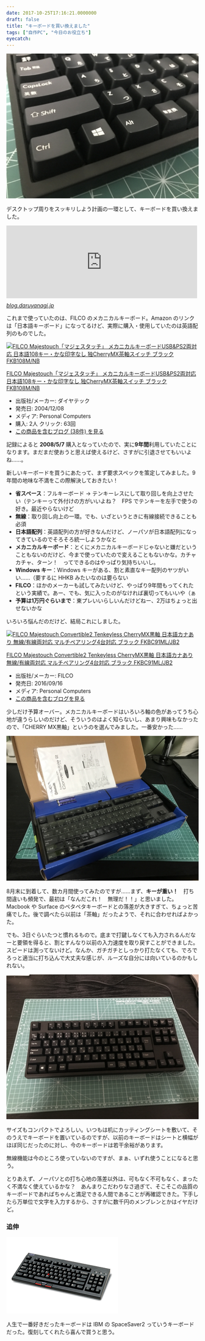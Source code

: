 ```yaml
---
date: 2017-10-25T17:16:21.0000000
draft: false
title: "キーボードを買い換えました"
tags: ["自作PC", "今日のお役立ち"]
eyecatch: 
---
```

<p><span itemscope itemtype="http://schema.org/Photograph"><img src="20170827223314.jpg" alt="f:id:daruyanagi:20170827223314j:plain" title="f:id:daruyanagi:20170827223314j:plain" class="hatena-fotolife" itemprop="image"></span></p><p>デスクトップ周りをスッキリしよう計画の一環として、キーボードを買い換えました。</p><p><iframe src="https://hatenablog-parts.com/embed?url=http%3A%2F%2Fblog.daruyanagi.jp%2Fentry%2F2017%2F10%2F01%2F090000" title="お仕事部屋の改造計画を進めている - だるろぐ" class="embed-card embed-blogcard" scrolling="no" frameborder="0" style="display: block; width: 100%; height: 190px; max-width: 500px; margin: 10px 0px;"></iframe><cite class="hatena-citation"><a href="http://blog.daruyanagi.jp/entry/2017/10/01/090000">blog.daruyanagi.jp</a></cite></p><p>これまで使っていたのは、FILCO のメカニカルキーボード。Amazon のリンクは「日本語キーボード」になってるけど、実際に購入・使用していたのは英語配列のものでした。</p><p><div class="hatena-asin-detail"><a href="http://www.amazon.co.jp/exec/obidos/ASIN/B0007TXT4S/bestylesnet-22/"><img src="https://images-fe.ssl-images-amazon.com/images/I/41RKNZENJWL._SL160_.jpg" class="hatena-asin-detail-image" alt="FILCO Majestouch「マジェスタッチ」 メカニカルキーボードUSB&PS2両対応 日本語108キー・かな印字なし 独CherryMX茶軸スイッチ ブラック FKB108M/NB" title="FILCO Majestouch「マジェスタッチ」 メカニカルキーボードUSB&PS2両対応 日本語108キー・かな印字なし 独CherryMX茶軸スイッチ ブラック FKB108M/NB"></a><div class="hatena-asin-detail-info"><p class="hatena-asin-detail-title"><a href="http://www.amazon.co.jp/exec/obidos/ASIN/B0007TXT4S/bestylesnet-22/">FILCO Majestouch「マジェスタッチ」 メカニカルキーボードUSB&PS2両対応 日本語108キー・かな印字なし 独CherryMX茶軸スイッチ ブラック FKB108M/NB</a></p><ul><li><span class="hatena-asin-detail-label">出版社/メーカー:</span> ダイヤテック</li><li><span class="hatena-asin-detail-label">発売日:</span> 2004/12/08</li><li><span class="hatena-asin-detail-label">メディア:</span> Personal Computers</li><li><span class="hatena-asin-detail-label">購入</span>: 2人 <span class="hatena-asin-detail-label">クリック</span>: 63回</li><li><a href="http://d.hatena.ne.jp/asin/B0007TXT4S/bestylesnet-22" target="_blank">この商品を含むブログ (38件) を見る</a></li></ul></div><div class="hatena-asin-detail-foot"></div></div></p><p>記録によると <b>2008/5/7</b> 購入となっていたので、実に<b>9年間</b>利用していたことになります。まだまだ使おうと思えば使えるけど、さすがに引退させてもいいよね……。</p><p>新しいキーボードを買うにあたって、まず要求スペックを策定してみました。9年間の地味な不満をこの際解決しておきたい！</p>

<ul>
<li><b>省スペース</b>：フルキーボード → テンキーレスにして取り回しを向上させたい（テンキーって外付けの方がいいよね？　FPS でテンキーを左手で使うの好き。最近やらないけど</li>
<li><b>無線</b>：取り回し向上の一環。でも、いざというときに有線接続できることも必須</li>
<li><b>日本語配列</b>：英語配列の方が好きなんだけど、ノーパソが日本語配列になってきているのでそろそろ統一しようかなと</li>
<li><b>メカニカルキーボード</b>：とくにメカニカルキーボードじゃないと嫌だということもないのだけど、今まで使っていたので変えることもないかな。カチャカチャ、ターン！　ってできるのはやっぱり気持ちいいし。</li>
<li><b>Windows キー</b>：Windows キーがある、割と素直なキー配列のヤツがいい……（要するに HHKB みたいなのは要らない</li>
<li><b>FILCO</b>：ほかのメーカーも試してみたいけど、やっぱり9年間もってくれたという実績で。あー、でも、気に入ったのがなければ裏切ってもいいや（ぁ</li>
<li><b>予算は1万円ぐらいまで</b>：東プレいいらしいんだけどねー、2万はちょっと出せないかな</li>
</ul><p>いろいろ悩んだのだけど、結局これにしました。</p><p><div class="hatena-asin-detail"><a href="http://www.amazon.co.jp/exec/obidos/ASIN/B01LLFOZ1C/bestylesnet-22/"><img src="https://images-fe.ssl-images-amazon.com/images/I/41ydwGecQTL._SL160_.jpg" class="hatena-asin-detail-image" alt="FILCO Majestouch Convertible2 Tenkeyless CherryMX黒軸 日本語カナあり 無線/有線両対応 マルチペアリング4台対応 ブラック FKBC91ML/JB2" title="FILCO Majestouch Convertible2 Tenkeyless CherryMX黒軸 日本語カナあり 無線/有線両対応 マルチペアリング4台対応 ブラック FKBC91ML/JB2"></a><div class="hatena-asin-detail-info"><p class="hatena-asin-detail-title"><a href="http://www.amazon.co.jp/exec/obidos/ASIN/B01LLFOZ1C/bestylesnet-22/">FILCO Majestouch Convertible2 Tenkeyless CherryMX黒軸 日本語カナあり 無線/有線両対応 マルチペアリング4台対応 ブラック FKBC91ML/JB2</a></p><ul><li><span class="hatena-asin-detail-label">出版社/メーカー:</span> FILCO</li><li><span class="hatena-asin-detail-label">発売日:</span> 2016/09/16</li><li><span class="hatena-asin-detail-label">メディア:</span> Personal Computers</li><li><a href="http://d.hatena.ne.jp/asin/B01LLFOZ1C/bestylesnet-22" target="_blank">この商品を含むブログを見る</a></li></ul></div><div class="hatena-asin-detail-foot"></div></div></p><p>少しだけ予算オーバー。メカニカルキーボードはいろいろ軸の色があってうち心地が違うらしいのだけど、そういうのはよく知らないし、あまり興味もなかったので、「CHERRY MX黒軸」というのを選んでみました。一番安かった……</p><p><span itemscope itemtype="http://schema.org/Photograph"><img src="20170827223144.jpg" alt="f:id:daruyanagi:20170827223144j:plain" title="f:id:daruyanagi:20170827223144j:plain" class="hatena-fotolife" itemprop="image"></span></p><p>8月末に到着して、数カ月間使ってみたのですが……まず、<b>キーが重い！</b>　打ち間違いも頻発で、最初は「なんだこれ！　無理だ！！」と思いました。Macbook や Surface のペタペタキーボードとの落差が大きすぎて、ちょっと苦痛でした。後で調べたら以前は「茶軸」だったようで、それに合わせればよかった。</p><p>でも、3日ぐらいたつと慣れるもので。底まで打鍵しなくても入力されるんだなーと要領を得ると、割とすんなり以前の入力速度を取り戻すことができました。スピードは測ってないけど。なんか、ガチガチとしっかり打たなくても、でろでろっと適当に打ち込んで大丈夫な感じが、ルーズな自分には向いているのかもしれない。</p><p><span itemscope itemtype="http://schema.org/Photograph"><img src="20170827223308.jpg" alt="f:id:daruyanagi:20170827223308j:plain" title="f:id:daruyanagi:20170827223308j:plain" class="hatena-fotolife" itemprop="image"></span></p><p>サイズもコンパクトでよろしい。いつもは机にカッティングシートを敷いて、そのうえでキーボードを置いているのですが、以前のキーボードはシートと横幅がほぼ同じだったのに対し、今のキーボードは若干余裕があります。</p><p>無線機能は今のところ使っていないのですが、まぁ、いずれ使うことになると思う。</p><p>とりあえず、ノーパソとの打ち心地の落差以外は、可もなく不可もなく、まったく不満なく使えているかな？　あんまりこだわりなさ過ぎて、そこそこの品質のキーボードであればちゃんと満足できる人間であることが再確認できた。下手したら万単位で文字を入力するから、さすがに数千円のメンブレンとかはイヤだけど。</p>

<div class="section">
<h3>追伸</h3>
<p><span itemscope itemtype="http://schema.org/Photograph"><img src="20171025171541.png" alt="f:id:daruyanagi:20171025171541p:plain" title="f:id:daruyanagi:20171025171541p:plain" class="hatena-fotolife" itemprop="image"></span></p><p>人生で一番好きだったキーボードは IBM の SpaceSaver2 っていうキーボードだった。復刻してくれたら喜んで買うと思う。</p>

</div>